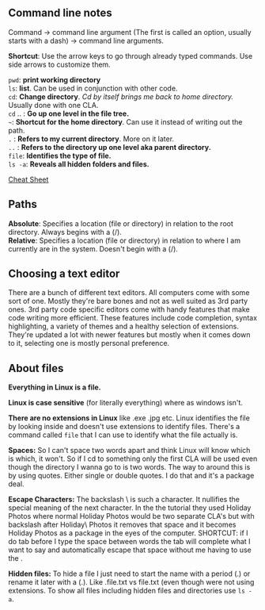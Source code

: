 
## Command line notes

Command -> command line argument (The first is called an option, usually starts with a dash) -> command line arguments.

**Shortcut**: Use the arrow keys to go through already typed commands. Use side arrows to customize them.

`pwd`: **print working directory**  
`ls`: **list**. Can be used in conjunction with other code.  
`cd`: **Change directory**. *Cd by itself brings me back to home directory.* Usually done with one CLA.  
`cd` .. : **Go up one level in the file tree.**  
`~`: **Shortcut for the home directory**. Can use it instead of writing out the path.  
`.` : **Refers to my current directory**. More on it later.  
`..` : **Refers to the directory up one level aka parent directory.**  
`file`: **Identifies the type of file.**  
`ls -a`: **Reveals all hidden folders and files.**  

[Cheat Sheet](https://www.guru99.com/linux-commands-cheat-sheet.html)

## Paths
**Absolute**: Specifies a location (file or directory) in relation to the root directory. Always begins with a (/).  
**Relative**: Specifies a location (file or directory) in relation to where I am currently are in the system. Doesn't begin with a (/).  


## Choosing a text editor
There are a bunch of different text editors. All computers come with some sort of one. Mostly they're bare bones and not as well suited as 3rd party ones. 3rd party code specific editors come with handy features that make code writing more efficient. These features include code completion, syntax highlighting, a variety of themes and a healthy selection of extensions. They're updated a lot with newer features but mostly when it comes down to it, selecting one is mostly personal preference.

## About files  

**Everything in Linux is a file.**  

**Linux is case sensitive** (for literally everything) where as windows isn't.

**There are no extensions in Linux** like .exe .jpg etc. Linux identifies the file by looking inside and doesn't use extensions to identify files. There's a command called `file` that I can use to identify what the file actually is.

**Spaces:** So I can't space two words apart and think Linux will know which is which, it won't. So if I cd to something only the first CLA will be used even though the directory I wanna go to is two words. The way to around this is by using quotes. Either single or double quotes. I do that and it's a package deal.

**Escape Characters:** The backslash \ is such a character. It nullifies the special meaning of the next character. In the the tutorial they used Holiday Photos where normal Holiday Photos would be two separate CLA's but with backslash after Holiday\ Photos it removes that space and it becomes Holiday Photos as a package in the eyes of the computer. SHORTCUT: if I do tab before I type the space between words the tab will complete what I want to say and automatically escape that space without me having to use the \.

**Hidden files:** To hide a file I just need to start the name with a period (.) or rename it later with a (.). Like .file.txt vs file.txt (even though were not using extensions. To show all files including hidden files and directories use `ls -a`.
